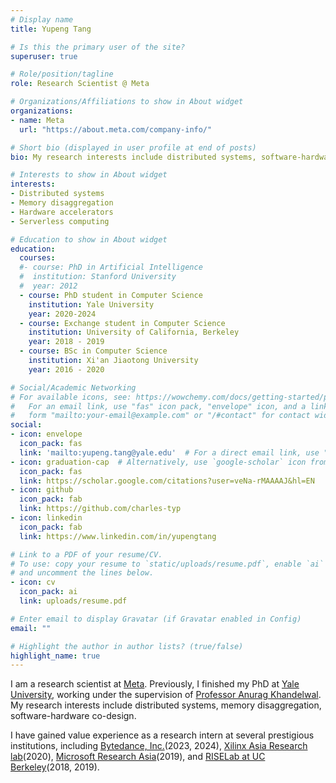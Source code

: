 ```yaml
---
# Display name
title: Yupeng Tang

# Is this the primary user of the site?
superuser: true

# Role/position/tagline
role: Research Scientist @ Meta

# Organizations/Affiliations to show in About widget
organizations:
- name: Meta
  url: "https://about.meta.com/company-info/"

# Short bio (displayed in user profile at end of posts)
bio: My research interests include distributed systems, software-hardware co-design and hardware accelerators.

# Interests to show in About widget
interests:
- Distributed systems
- Memory disaggregation
- Hardware accelerators
- Serverless computing

# Education to show in About widget
education:
  courses:
  #- course: PhD in Artificial Intelligence
  #  institution: Stanford University
  #  year: 2012
  - course: PhD student in Computer Science
    institution: Yale University
    year: 2020-2024
  - course: Exchange student in Computer Science
    institution: University of California, Berkeley
    year: 2018 - 2019
  - course: BSc in Computer Science
    institution: Xi'an Jiaotong University
    year: 2016 - 2020

# Social/Academic Networking
# For available icons, see: https://wowchemy.com/docs/getting-started/page-builder/#icons
#   For an email link, use "fas" icon pack, "envelope" icon, and a link in the
#   form "mailto:your-email@example.com" or "/#contact" for contact widget.
social:
- icon: envelope
  icon_pack: fas
  link: 'mailto:yupeng.tang@yale.edu'  # For a direct email link, use "mailto:test@example.org".
- icon: graduation-cap  # Alternatively, use `google-scholar` icon from `ai` icon pack
  icon_pack: fas
  link: https://scholar.google.com/citations?user=veNa-rMAAAAJ&hl=EN
- icon: github
  icon_pack: fab
  link: https://github.com/charles-typ
- icon: linkedin
  icon_pack: fab
  link: https://www.linkedin.com/in/yupengtang

# Link to a PDF of your resume/CV.
# To use: copy your resume to `static/uploads/resume.pdf`, enable `ai` icons in `params.toml`, 
# and uncomment the lines below.
- icon: cv
  icon_pack: ai
  link: uploads/resume.pdf

# Enter email to display Gravatar (if Gravatar enabled in Config)
email: ""

# Highlight the author in author lists? (true/false)
highlight_name: true
---
```


I am a research scientist at [Meta](https://about.meta.com/company-info/). Previously, I finished my PhD at [Yale University](https://www.yale.edu), working under the supervision of [Professor Anurag Khandelwal](http://anuragkhandelwal.com). My research interests include distributed systems, memory disaggregation, software-hardware co-design.

I have gained value experience as a research intern at several prestigious institutions, including [Bytedance, Inc.](https://www.bytedance.com/en/)(2023, 2024), [Xilinx Asia Research lab](https://www.xilinx.com/products/silicon-devices/fpga.html)(2020), [Microsoft Research Asia](https://www.microsoft.com/en-us/research/lab/microsoft-research-asia/)(2019), and [RISELab at UC Berkeley](https://rise.cs.berkeley.edu/)(2018, 2019).








